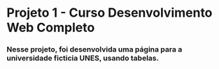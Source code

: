 # Projeto 1 - Curso Desenvolvimento Web Completo 

### Nesse projeto, foi desenvolvida uma página para a universidade ficticia UNES, usando tabelas. 
